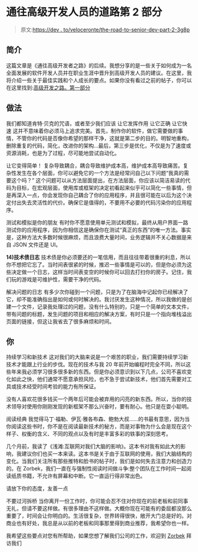 # 通往高级开发人员的道路第 2 部分

> 原文:[https://dev . to/veloceronte/the-road-to-senior-dev-part-2-3g8p](https://dev.to/veloceronte/the-road-to-senior-dev-part-2-3g8p)

## 简介

这篇文章是《通往高级开发者之路》的后续。我想分享的是一些关于如何成为一名全面发展的软件开发人员并在职业生涯中晋升到高级开发人员的建议。在这里，我将介绍一些关于最佳实践和个人成长的要点。如果你没有看过之前的帖子，你可以在这里找到:[高级开发之路。第一部分](https://dev.to/veloceronte/the-road-to-senior-dev--b6k)

## 做法

我们都知道肯特·贝克的咒语，或者至少我们应该
让它发挥作用
让它正确
让它快速
这并不意味着你必须马上追求完美。首先，制作你的软件，做它需要做的事情，不管你的代码是否像你希望的那样干净，这就是第二步的目的。明智地重构，删除重复的代码，简化，改进你的架构…最后，第三步是优化，不仅是为了速度或资源消耗，也是为了过程，尽可能地尝试自动化。

让它变得简单！
复杂导致耦合，耦合导致维护成本高，维护成本高导致痛苦。复杂性发生在各个层面，你可以避免它的一个方法是经常问自己以下问题“我真的需要这个吗？”
这个问题可以从方法层面提出，在方法层面，你应该以简洁易读的代码为目标，在宏观层面，使用库或框架的决定初看起来似乎可以简化一些事情，但是再深入一点，你会发现你自己耦合了你的应用程序，并且很可能在以后为这个决定付出失去灵活性的代价。确保它是值得的，不要用不必要的代码污染你的应用程序。

测试和模拟是你的朋友
有时你不愿意使用单元测试和模拟，最终从用户界面一路测试你的应用程序，因为你相信这是确保你在测试“真正的东西”的唯一方法。事实是，这种方法大多数时候很麻烦，而且浪费大量时间，业务逻辑并不关心数据是来自 JSON 文件还是 UI。

**14)技术债日志**
技术债是你必须要还的一笔信用，而且往往带着很重的利息，所以你不想把它忘了。当时间表很紧的时候，推迟一些事情是可以的，但是你必须为这些决定做一个日志，这样当时间表变空的时候你可以回去打扫你的房子。记住，我们玩的游戏是可维护性，需要干净的代码。

解决问题的日志
有多少次你碰到一个问题，只是为了在脑海中记起你已经解决了它，却不能准确指出是如何或何时解决的。我讨厌发生这种情况，所以我做的是创建一个文件，记录我处理过的问题，没有什么特别的，只是一个简单的文本文件，带有问题的标题，发生问题的项目和相应的解决方案，有时只是一个指向堆栈溢出页面的链接，但这让我省去了很多麻烦和时间。

## 你

持续学习和新技术
这对我们的大脑来说是一个艰苦的职业，我们需要持续学习新技术才能跟上行业的步伐。现在的技术与我 20 年前开始编程时完全不同，所以这些年来我必须学习很多很多新的东西。但是你必须意识到以下几点，公司不喜欢变化如此之快，他们通常不愿意承担风险，也不急于尝试新技术，他们首先需要对工具或技术经受时间考验的能力有所保证。

没有人喜欢花很多钱买一个两年后可能会被弃用的闪亮的新东西。所以，当你的技术领导对使用你刚刚发现的新框架不那么兴奋时，要有耐心。他只是在耍小聪明。

阅读经典
我觉得马丁·福勒、伊瓦·雅各布森、鲍勃大叔……的书最有意思，因为当你阅读这些书时，你不是在阅读最新技术的秘方，而是对事物为什么会是现在这个样子、权衡的含义、不同的观点以及有时是丰富多彩的轶事的深刻思考。

几个月前，我读了《浅滩:互联网对我们大脑的影响》。这本书对我有如此大的影响，我建议你们也买一本来读。这本书是关于由于互联网的使用，我们大脑结构的变化。当我们关注所有那些推特和脸书的帖子时，我们是如何失去注意力和创造力的。在 Zorbek，我们一直在与强制性阅读时间做斗争:整个团队在工作时间一起阅读纸质书籍，不允许有屏幕和中断。它一直运行得非常出色。

请放下你的态度，友善一点

不要过河拆桥
当你离开一份工作时，你可能会忍不住对你现在的前老板和前同事无礼，但请不要这样做。有很多理由不这样做。大概你现在可能有的委屈都没那么重要了，时间会让你明白的。生活很复杂，世界转得很快，敞开大门总是好的。对商业也有好处，我总是从以前的老板和同事那里得到商业推荐，我希望你也一样。

我希望这些要点对您有所帮助，如果您想了解我们公司的工作，欢迎到 [Zorbek](http://www.zorbek.com) 拜访我们